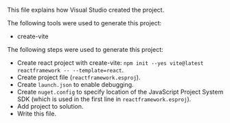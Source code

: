 This file explains how Visual Studio created the project.

The following tools were used to generate this project:
- create-vite

The following steps were used to generate this project:
- Create react project with create-vite: `npm init --yes vite@latest reactframework -- --template=react`.
- Create project file (`reactframework.esproj`).
- Create `launch.json` to enable debugging.
- Create `nuget.config` to specify location of the JavaScript Project System SDK (which is used in the first line in `reactframework.esproj`).
- Add project to solution.
- Write this file.
